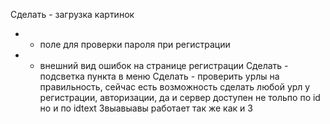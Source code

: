 Сделать - загрузка картинок
+ - поле для проверки пароля при регистрации
+ - внешний вид ошибок на странице регистрации
Сделать - подсветка пункта в меню
Сделать - проверить урлы на правильность, сейчас есть возможность сделать любой 
урл у регистрации, авторизации, да и сервер доступен не тольпо по id но и по 
 idtext 3выавыавы работает так же как и 3
 